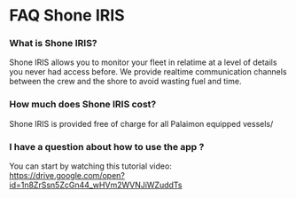 # FAQ Shone IRIS

### What is Shone IRIS?

Shone IRIS allows you to monitor your fleet in relatime at a level of details you never had access before.
We provide realtime communication channels between the crew and the shore to avoid wasting fuel and time.


### How much does Shone IRIS cost?

Shone IRIS is provided free of charge for all Palaimon equipped vessels/

### I have a question about how to use the app ?

You can start by watching this tutorial video:
https://drive.google.com/open?id=1n8ZrSsn5ZcGn44_wHVm2WVNJiWZuddTs
